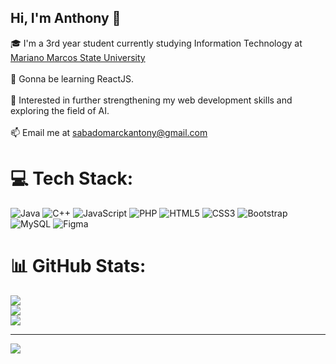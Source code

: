 ## Hi, I'm Anthony 👋
🎓 I'm a 3rd year student currently studying Information Technology at [Mariano Marcos State University](https://www.mmsu.edu.ph/)<br><br>🔧 Gonna be learning ReactJS.<br><br>📘 Interested in further strengthening my web development skills and exploring the field of AI.<br><br>📫 Email me at sabadomarckantony@gmail.com


# 💻 Tech Stack:
![Java](https://img.shields.io/badge/java-%23ED8B00.svg?style=for-the-badge&logo=openjdk&logoColor=white) ![C++](https://img.shields.io/badge/c++-%2300599C.svg?style=for-the-badge&logo=c%2B%2B&logoColor=white) ![JavaScript](https://img.shields.io/badge/javascript-%23323330.svg?style=for-the-badge&logo=javascript&logoColor=%23F7DF1E) ![PHP](https://img.shields.io/badge/php-%23777BB4.svg?style=for-the-badge&logo=php&logoColor=white) ![HTML5](https://img.shields.io/badge/html5-%23E34F26.svg?style=for-the-badge&logo=html5&logoColor=white) ![CSS3](https://img.shields.io/badge/css3-%231572B6.svg?style=for-the-badge&logo=css3&logoColor=white) ![Bootstrap](https://img.shields.io/badge/bootstrap-%238511FA.svg?style=for-the-badge&logo=bootstrap&logoColor=white) ![MySQL](https://img.shields.io/badge/mysql-4479A1.svg?style=for-the-badge&logo=mysql&logoColor=white) ![Figma](https://img.shields.io/badge/figma-%23F24E1E.svg?style=for-the-badge&logo=figma&logoColor=white)
# 📊 GitHub Stats:
![](https://github-readme-stats.vercel.app/api?username=Anthony77-fool&theme=dark&hide_border=false&include_all_commits=false&count_private=false)<br/>
![](https://nirzak-streak-stats.vercel.app/?user=Anthony77-fool&theme=dark&hide_border=false)<br/>
![](https://github-readme-stats.vercel.app/api/top-langs/?username=Anthony77-fool&theme=dark&hide_border=false&include_all_commits=false&count_private=false&layout=compact)

---
[![](https://visitcount.itsvg.in/api?id=Anthony77-fool&icon=0&color=0)](https://visitcount.itsvg.in)

<!-- Proudly created with GPRM ( https://gprm.itsvg.in ) -->

<!--
**Anthony77-fool/Anthony77-fool** is a ✨ _special_ ✨ repository because its `README.md` (this file) appears on your GitHub profile.

Here are some ideas to get you started:

- 🔭 I’m currently working on ...
- 🌱 I’m currently learning ...
- 👯 I’m looking to collaborate on ...
- 🤔 I’m looking for help with ...
- 💬 Ask me about ...
- 📫 How to reach me: ...
- 😄 Pronouns: ...
- ⚡ Fun fact: ...
-->
